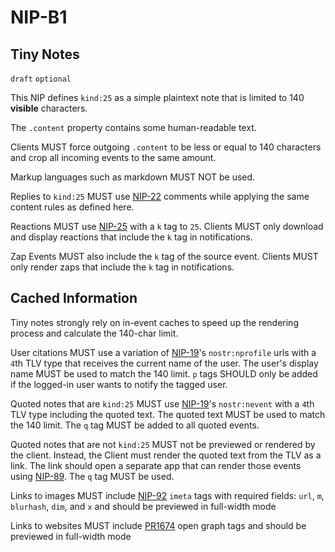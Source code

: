 NIP-B1
======

Tiny Notes
----------

`draft` `optional`

This NIP defines `kind:25` as a simple plaintext note that is limited to 140 **visible** characters.

The `.content` property contains some human-readable text. 

Clients MUST force outgoing `.content` to be less or equal to 140 characters and crop all incoming events to the same amount.

Markup languages such as markdown MUST NOT be used.

Replies to `kind:25` MUST use [NIP-22](22.md) comments while applying the same content rules as defined here.

Reactions MUST use [NIP-25](25.md) with a `k` tag to `25`. Clients MUST only download and display reactions that include the `k` tag in notifications.

Zap Events MUST also include the `k` tag of the source event. Clients MUST only render zaps that include the `k` tag in notifications.

## Cached Information

Tiny notes strongly rely on in-event caches to speed up the rendering process and calculate the 140-char limit. 

User citations MUST use a variation of [NIP-19](NIP-19)'s `nostr:nprofile` urls with a `4`th TLV type that receives the current name of the user. The user's display name MUST be used to match the 140 limit. `p` tags SHOULD only be added if the logged-in user wants to notify the tagged user.

Quoted notes that are `kind:25` MUST use [NIP-19](NIP-19)'s `nostr:nevent` with a `4`th TLV type including the quoted text. The quoted text MUST be used to match the 140 limit. The `q` tag MUST be added to all quoted events. 

Quoted notes that are not `kind:25` MUST not be previewed or rendered by the client. Instead, the Client must render the quoted text from the TLV as a link. The link should open a separate app that can render those events using [NIP-89](https://github.com/nostr-protocol/nips/blob/master/89.md). The `q` tag MUST be used.

Links to images MUST include [NIP-92](92.md) `imeta` tags with required fields: `url`, `m`, `blurhash`, `dim`, and `x` and should be previewed in full-width mode

Links to websites MUST include [PR1674](https://github.com/nostr-protocol/nips/pull/1674) open graph tags and should be previewed in full-width mode
